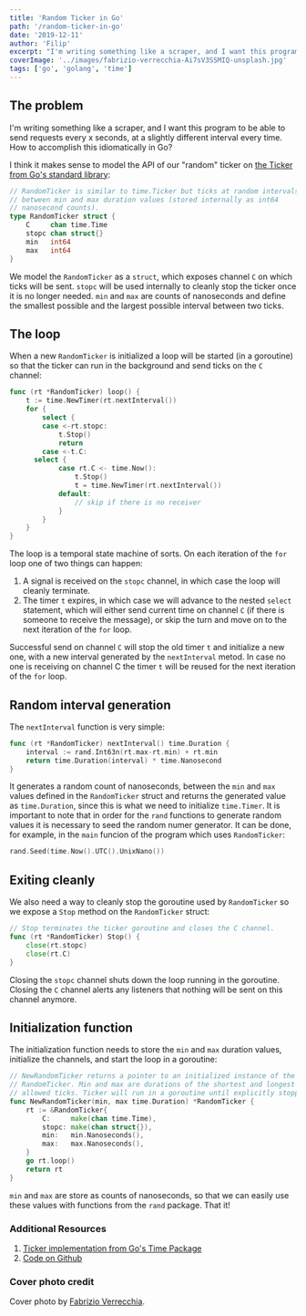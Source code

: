 ```yaml
---
title: 'Random Ticker in Go'
path: '/random-ticker-in-go'
date: '2019-12-11'
author: 'Filip'
excerpt: "I'm writing something like a scraper, and I want this program to be able to send requests every x seconds, at a slightly different interval every time. How to accomplish this idiomatically in Go?"
coverImage: '../images/fabrizio-verrecchia-Ai7sV3SSMIQ-unsplash.jpg'
tags: ['go', 'golang', 'time']
---
```


## The problem

I'm writing something like a scraper, and I want this program to be able to send requests every x seconds, at a slightly different interval every time. How to accomplish this idiomatically in Go?

I think it makes sense to model the API of our "random" ticker on [the Ticker from Go's standard library](https://golang.org/pkg/time/#Ticker):

```go
// RandomTicker is similar to time.Ticker but ticks at random intervals
// between min and max duration values (stored internally as int64
// nanosecond counts).
type RandomTicker struct {
	C     chan time.Time
	stopc chan struct{}
	min   int64
	max   int64
}
```

We model the `RandomTicker` as a `struct`, which exposes channel `C` on which ticks will be sent. `stopc` will be used internally to cleanly stop the ticker once it is no longer needed. `min` and `max` are counts of nanoseconds and define the smallest possible and the largest possible interval between two ticks.

## The loop

When a new `RandomTicker` is initialized a loop will be started (in a goroutine) so that the ticker can run in the background and send ticks on the `C` channel:

```go
func (rt *RandomTicker) loop() {
	t := time.NewTimer(rt.nextInterval())
	for {
		select {
		case <-rt.stopc:
			t.Stop()
			return
		case <-t.C:
      select {
			case rt.C <- time.Now():
				t.Stop()
				t = time.NewTimer(rt.nextInterval())
			default:
				// skip if there is no receiver
			}
		}
	}
}
```

The loop is a temporal state machine of sorts. On each iteration of the `for` loop one of two things can happen:

1. A signal is received on the `stopc` channel, in which case the loop will cleanly terminate.
2. The timer `t` expires, in which case we will advance to the nested `select` statement, which will either send current time on channel `C` (if there is someone to receive the message), or skip the turn and move on to the next iteration of the `for` loop.

Successful send on channel `C` will stop the old timer `t` and initialize a new one, with a new interval generated by the `nextInterval` metod. In case no one is receiving on channel C the timer `t` will be reused for the next iteration of the `for` loop.

## Random interval generation

The `nextInterval` function is very simple:

```go
func (rt *RandomTicker) nextInterval() time.Duration {
	interval := rand.Int63n(rt.max-rt.min) + rt.min
	return time.Duration(interval) * time.Nanosecond
}
```

It generates a random count of nanoseconds, between the `min` and `max` values defined in the `RandomTicker` struct and returns the generated value as `time.Duration`, since this is what we need to initialize `time.Timer`. It is important to note that in order for the `rand` functions to generate random values it is necessary to seed the random numer generator. It can be done, for example, in the `main` funcion of the program which uses `RandomTicker`:

```go
rand.Seed(time.Now().UTC().UnixNano())
```

## Exiting cleanly

We also need a way to cleanly stop the goroutine used by `RandomTicker` so we expose a `Stop` method on the `RandomTicker` struct:

```go
// Stop terminates the ticker goroutine and closes the C channel.
func (rt *RandomTicker) Stop() {
	close(rt.stopc)
	close(rt.C)
}
```

Closing the `stopc` channel shuts down the loop running in the goroutine. Closing the `C` channel alerts any listeners that nothing will be sent on this channel anymore.

## Initialization function

The initialization function needs to store the `min` and `max` duration values, initialize the channels, and start the loop in a goroutine:

```go
// NewRandomTicker returns a pointer to an initialized instance of the
// RandomTicker. Min and max are durations of the shortest and longest
// allowed ticks. Ticker will run in a goroutine until explicitly stopped.
func NewRandomTicker(min, max time.Duration) *RandomTicker {
	rt := &RandomTicker{
		C:     make(chan time.Time),
		stopc: make(chan struct{}),
		min:   min.Nanoseconds(),
		max:   max.Nanoseconds(),
	}
	go rt.loop()
	return rt
}
```

`min` and `max` are store as counts of nanoseconds, so that we can easily use these values with functions from the `rand` package. That it!

### Additional Resources

1. [Ticker implementation from Go's Time Package](https://golang.org/pkg/time/#Ticker)
2. [Code on Github](https://github.com/fwojciec/clock/blob/master/ticker.go)

### Cover photo credit

Cover photo by [Fabrizio Verrecchia](https://unsplash.com/photos/Ai7sV3SSMIQ).
